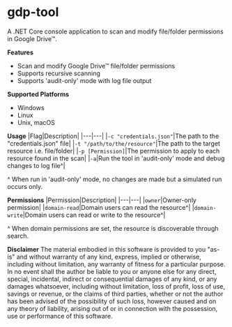 # gdp-tool
A .NET Core console application to scan and modify file/folder permissions in Google Drive™.

**Features**
- Scan and modify Google Drive™ file/folder permissions
- Supports recursive scanning
- Supports 'audit-only' mode with log file output

**Supported Platforms**
- Windows
- Linux
- Unix, macOS

**Usage**
|Flag|Description|
|---|---|
|`-c "credentials.json"`|The path to the "credentials.json" file|
|`-t "/path/to/the/resource"`|The path to the target resource i.e. file/folder|
|`-p [Permission]`|The permission to apply to each resource found in the scan|
|`-a`|Run the tool in 'audit-only' mode and debug changes to log file^|

^ When run in 'audit-only' mode, no changes are made but a simulated run occurs only.

**Permissions**
|Permission|Description|
|---|---|
|`owner`|Owner-only permission|
|`domain-read`|Domain users can read the resource^|
|`domain-write`|Domain users can read or write to the resource^|

^ When domain permissions are set, the resource is discoverable through search.

**Disclaimer**
The material embodied in this software is provided to you "as-is" and without warranty of any kind, express, implied or otherwise, including without limitation, any warranty of fitness for a particular purpose. In no event shall the author be liable to you or anyone else for any direct, special, incidental, indirect or consequential damages of any kind, or any damages whatsoever, including without limitation, loss of profit, loss of use, savings or revenue, or the claims of third parties, whether or not the author has been advised of the possibility of such loss, however caused and on any theory of liability, arising out of or in connection with the possession, use or performance of this software.
